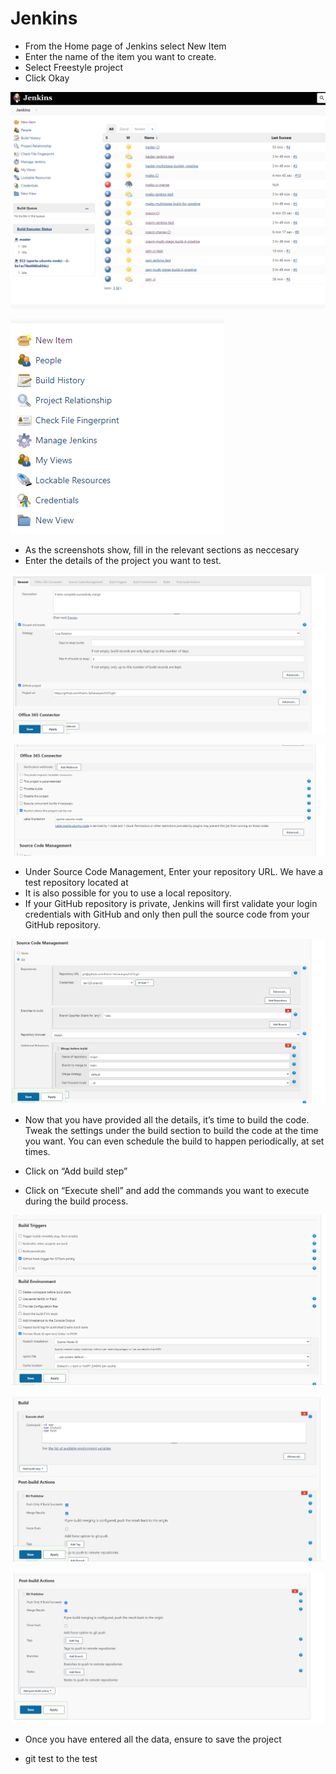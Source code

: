 # Jenkins


- From the Home page of Jenkins select New Item
- Enter the name of the item you want to create. 
- Select Freestyle project
- Click Okay

![](../images/Screenshot%202022-09-01%20155713.png)

![](../images/Screenshot%202022-09-01%20155728.png)

- As the screenshots show, fill in the relevant sections as neccesary 
- Enter the details of the project you want to test.



![](../images/Screenshot%202022-09-01%20155850.png)


![](../images/Screenshot%202022-09-01%20155901.png)

- Under Source Code Management, Enter your repository URL. We have a test repository located at
- It is also possible for you to use a local repository.
- If your GitHub repository is private, Jenkins will first validate your login credentials with GitHub and only then pull the source code from your GitHub repository.


![](../images/Screenshot%202022-09-01%20155915.png)

- Now that you have provided all the details, it’s time to build the code. Tweak the settings under the build section to build the code at the time you want. You can even schedule the build to happen periodically, at set times.

- Click on “Add build step”
-  Click on “Execute shell” and add the commands you want to execute during the build process.


![](../images/Screenshot%202022-09-01%20155931.png)

![](../images/Screenshot%202022-09-01%20155944.png)

![](../images/Screenshot%202022-09-01%20155954.png)

- Once you have entered all the data, ensure to save the project



- git test to the test

